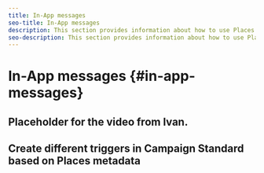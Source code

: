 ```yaml
---
title: In-App messages
seo-title: In-App messages
description: This section provides information about how to use Places with In-App messages in Campaign Standard.
seo-description: This section provides information about how to use Places with In-App messages in Campaign Standard. 
---
```


# In-App messages {#in-app-messages}

## Placeholder for the video from Ivan.


## Create different triggers in Campaign Standard based on Places metadata